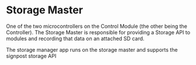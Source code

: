 Storage Master
==============

One of the two microcontrollers on the Control Module (the other being the
Controller). The Storage Master is responsible for providing a Storage API to
modules and recording that data on an attached SD card.

The storage manager app runs on the storage master and supports the signpost
storage API

